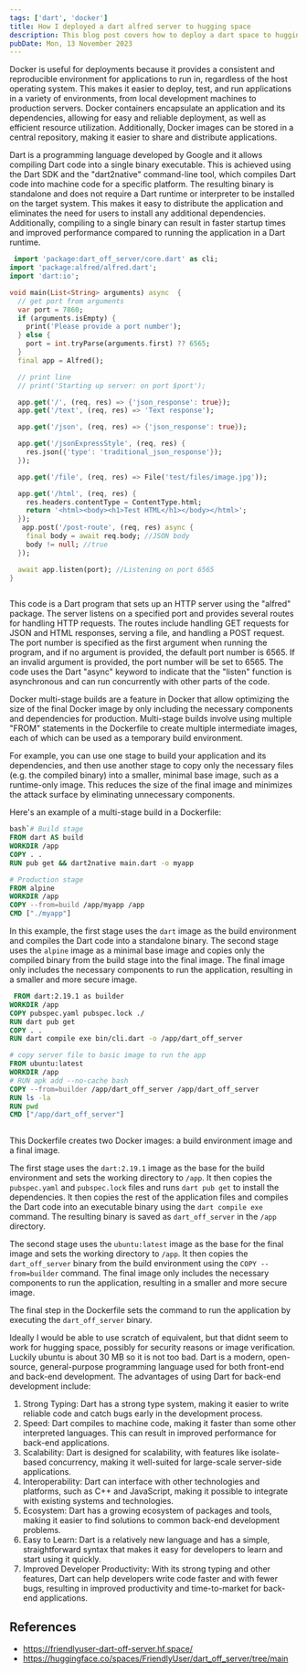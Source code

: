 ```yaml
---
tags: ['dart', 'docker']
title: How I deployed a dart alfred server to hugging space
description: This blog post covers how to deploy a dart space to hugging space using docker spaces.
pubDate: Mon, 13 November 2023
---
```

Docker is useful for deployments because it provides a consistent and reproducible environment for applications to run in, regardless of the host operating system. This makes it easier to deploy, test, and run applications in a variety of environments, from local development machines to production servers. Docker containers encapsulate an application and its dependencies, allowing for easy and reliable deployment, as well as efficient resource utilization. Additionally, Docker images can be stored in a central repository, making it easier to share and distribute applications.


Dart is a programming language developed by Google and it allows compiling Dart code into a single binary executable. This is achieved using the Dart SDK and the "dart2native" command-line tool, which compiles Dart code into machine code for a specific platform. The resulting binary is standalone and does not require a Dart runtime or interpreter to be installed on the target system. This makes it easy to distribute the application and eliminates the need for users to install any additional dependencies. Additionally, compiling to a single binary can result in faster startup times and improved performance compared to running the application in a Dart runtime.


```dart 
 import 'package:dart_off_server/core.dart' as cli;
import 'package:alfred/alfred.dart';
import 'dart:io';

void main(List<String> arguments) async  {
  // get port from arguments
  var port = 7860;
  if (arguments.isEmpty) {
    print('Please provide a port number');
  } else {
    port = int.tryParse(arguments.first) ?? 6565;
  }
  final app = Alfred();

  // print line
  // print('Starting up server: on port $port');

  app.get('/', (req, res) => {'json_response': true});
  app.get('/text', (req, res) => 'Text response');

  app.get('/json', (req, res) => {'json_response': true});

  app.get('/jsonExpressStyle', (req, res) {
    res.json({'type': 'traditional_json_response'});
  });

  app.get('/file', (req, res) => File('test/files/image.jpg'));

  app.get('/html', (req, res) {
    res.headers.contentType = ContentType.html;
    return '<html><body><h1>Test HTML</h1></body></html>';
  });
   app.post('/post-route', (req, res) async {
    final body = await req.body; //JSON body
    body != null; //true
  });

  await app.listen(port); //Listening on port 6565
}
 
 ```

This code is a Dart program that sets up an HTTP server using the "alfred" package. The server listens on a specified port and provides several routes for handling HTTP requests. The routes include handling GET requests for JSON and HTML responses, serving a file, and handling a POST request. The port number is specified as the first argument when running the program, and if no argument is provided, the default port number is 6565. If an invalid argument is provided, the port number will be set to 6565. The code uses the Dart "async" keyword to indicate that the "listen" function is asynchronous and can run concurrently with other parts of the code.


Docker multi-stage builds are a feature in Docker that allow optimizing the size of the final Docker image by only including the necessary components and dependencies for production. Multi-stage builds involve using multiple "FROM" statements in the Dockerfile to create multiple intermediate images, each of which can be used as a temporary build environment.

For example, you can use one stage to build your application and its dependencies, and then use another stage to copy only the necessary files (e.g. the compiled binary) into a smaller, minimal base image, such as a runtime-only image. This reduces the size of the final image and minimizes the attack surface by eliminating unnecessary components.

Here's an example of a multi-stage build in a Dockerfile:


```dockerfile
bash`# Build stage
FROM dart AS build
WORKDIR /app
COPY . .
RUN pub get && dart2native main.dart -o myapp

# Production stage
FROM alpine
WORKDIR /app
COPY --from=build /app/myapp /app
CMD ["./myapp"]
```

In this example, the first stage uses the `dart` image as the build environment and compiles the Dart code into a standalone binary. The second stage uses the `alpine` image as a minimal base image and copies only the compiled binary from the build stage into the final image. The final image only includes the necessary components to run the application, resulting in a smaller and more secure image.


```dockerfile 
 FROM dart:2.19.1 as builder
WORKDIR /app
COPY pubspec.yaml pubspec.lock ./
RUN dart pub get 
COPY . .
RUN dart compile exe bin/cli.dart -o /app/dart_off_server

# copy server file to basic image to run the app
FROM ubuntu:latest
WORKDIR /app
# RUN apk add --no-cache bash
COPY --from=builder /app/dart_off_server /app/dart_off_server
RUN ls -la
RUN pwd
CMD ["/app/dart_off_server"]
 
 ```

This Dockerfile creates two Docker images: a build environment image and a final image.

The first stage uses the `dart:2.19.1` image as the base for the build environment and sets the working directory to `/app`. It then copies the `pubspec.yaml` and `pubspec.lock` files and runs `dart pub get` to install the dependencies. It then copies the rest of the application files and compiles the Dart code into an executable binary using the `dart compile exe` command. The resulting binary is saved as `dart_off_server` in the `/app` directory.

The second stage uses the `ubuntu:latest` image as the base for the final image and sets the working directory to `/app`. It then copies the `dart_off_server` binary from the build environment using the `COPY --from=builder` command. The final image only includes the necessary components to run the application, resulting in a smaller and more secure image.

The final step in the Dockerfile sets the command to run the application by executing the `dart_off_server` binary.


Ideally I would be able to use scratch of equivalent, but that didnt seem to work for hugging space, possibly for security reasons or image verification. Luckily ubuntu is about 30 MB so it is not too bad.
Dart is a modern, open-source, general-purpose programming language used for both front-end and back-end development. The advantages of using Dart for back-end development include:

1. Strong Typing: Dart has a strong type system, making it easier to write reliable code and catch bugs early in the development process.
2. Speed: Dart compiles to machine code, making it faster than some other interpreted languages. This can result in improved performance for back-end applications.
3. Scalability: Dart is designed for scalability, with features like isolate-based concurrency, making it well-suited for large-scale server-side applications.
4. Interoperability: Dart can interface with other technologies and platforms, such as C++ and JavaScript, making it possible to integrate with existing systems and technologies.
5. Ecosystem: Dart has a growing ecosystem of packages and tools, making it easier to find solutions to common back-end development problems.
6. Easy to Learn: Dart is a relatively new language and has a simple, straightforward syntax that makes it easy for developers to learn and start using it quickly.
7. Improved Developer Productivity: With its strong typing and other features, Dart can help developers write code faster and with fewer bugs, resulting in improved productivity and time-to-market for back-end applications.

## References

* https://friendlyuser-dart-off-server.hf.space/
* https://huggingface.co/spaces/FriendlyUser/dart_off_server/tree/main